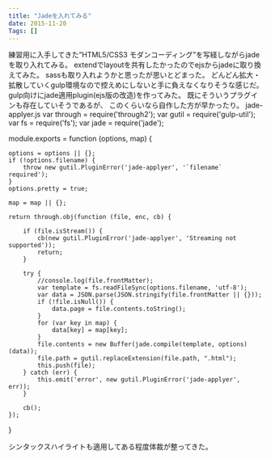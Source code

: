 ```yaml
---
title: "Jadeを入れてみる"
date: 2015-11-20
Tags: []
---
```


練習用に入手してきた”HTML5/CSS3 モダンコーディング”を写経しながらjadeを取り入れてみる。
extendでlayoutを共有したかったのでejsからjadeに取り換えてみた。
sassも取り入れようかと思ったが思いとどまった。
どんどん拡大・拡散していくgulp環境なので控えめにしないと手に負えなくなりそうな感じだ。
gulp向けにjade適用plugin(ejs版の改造)を作ってみた。
既にそういうプラグインも存在していそうであるが、
このくらいなら自作した方が早かったり。
jade-applyer.js
var through = require('through2');
var gutil = require('gulp-util');
var fs = require('fs');
var jade = require('jade');

module.exports = function (options, map) {

    options = options || {};
    if (!options.filename) {
        throw new gutil.PluginError('jade-applyer', '`filename` required');
    }
    options.pretty = true;

    map = map || {};

    return through.obj(function (file, enc, cb) {

        if (file.isStream()) {
            cb(new gutil.PluginError('jade-applyer', 'Streaming not supported'));
            return;
        }

        try {
            //console.log(file.frontMatter);
            var template = fs.readFileSync(options.filename, 'utf-8');
            var data = JSON.parse(JSON.stringify(file.frontMatter || {}));
            if (!file.isNull()) {
                data.page = file.contents.toString();
            }
            for (var key in map) {
                data[key] = map[key];
            }
            file.contents = new Buffer(jade.compile(template, options)(data));
            file.path = gutil.replaceExtension(file.path, ".html");
            this.push(file);
        } catch (err) {
            this.emit('error', new gutil.PluginError('jade-applyer', err));
        }

        cb();
    });
}

シンタックスハイライトも適用してある程度体裁が整ってきた。
